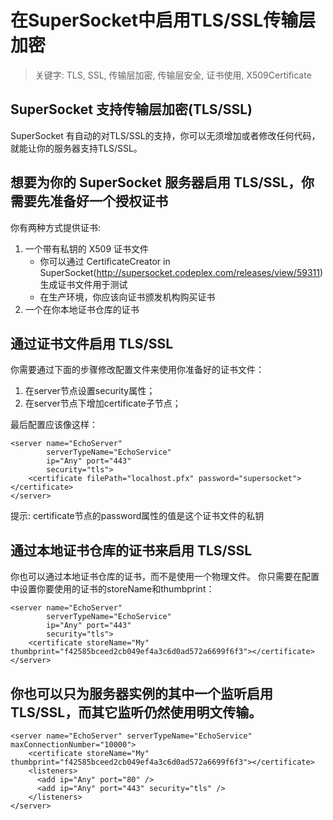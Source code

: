 # 在SuperSocket中启用TLS/SSL传输层加密

> 关键字: TLS, SSL, 传输层加密, 传输层安全, 证书使用, X509Certificate

## SuperSocket 支持传输层加密(TLS/SSL)

SuperSocket 有自动的对TLS/SSL的支持，你可以无须增加或者修改任何代码，就能让你的服务器支持TLS/SSL。

## 想要为你的 SuperSocket 服务器启用 TLS/SSL，你需要先准备好一个授权证书

你有两种方式提供证书:

1. 一个带有私钥的 X509 证书文件
    * 你可以通过 CertificateCreator in SuperSocket(http://supersocket.codeplex.com/releases/view/59311) 生成证书文件用于测试
    * 在生产环境，你应该向证书颁发机构购买证书
2. 一个在你本地证书仓库的证书

## 通过证书文件启用 TLS/SSL

你需要通过下面的步骤修改配置文件来使用你准备好的证书文件：

1. 在server节点设置security属性；
2. 在server节点下增加certificate子节点；

最后配置应该像这样：

    <server name="EchoServer"
            serverTypeName="EchoService"
            ip="Any" port="443"
            security="tls">
        <certificate filePath="localhost.pfx" password="supersocket"></certificate>
    </server>

提示: certificate节点的password属性的值是这个证书文件的私钥

## 通过本地证书仓库的证书来启用 TLS/SSL

你也可以通过本地证书仓库的证书，而不是使用一个物理文件。 你只需要在配置中设置你要使用的证书的storeName和thumbprint：

    <server name="EchoServer"
            serverTypeName="EchoService"
            ip="Any" port="443"
            security="tls">
        <certificate storeName="My" thumbprint="‎f42585bceed2cb049ef4a3c6d0ad572a6699f6f3"></certificate>
    </server>

## 你也可以只为服务器实例的其中一个监听启用TLS/SSL，而其它监听仍然使用明文传输。

    <server name="EchoServer" serverTypeName="EchoService" maxConnectionNumber="10000">
        <certificate storeName="My" thumbprint="‎f42585bceed2cb049ef4a3c6d0ad572a6699f6f3"></certificate>
        <listeners>
          <add ip="Any" port="80" />
          <add ip="Any" port="443" security="tls" />
        </listeners>
    </server>
